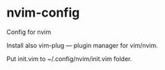 # nvim-config
Config for nvim

Install also vim-plug — plugin manager for vim/nvim.

Put init.vim to ~/.config/nvim/init.vim folder.
